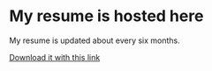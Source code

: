 # My resume is hosted here

My resume is updated about every six months.  

[Download it with this link](https://github.com/Caleb-Shepard/resume/raw/main/resume.pdf)
